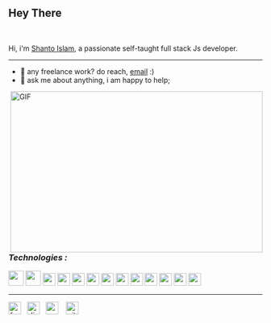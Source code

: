 <h2 >Hey There</h2> 

<br />

Hi, i'm [Shanto Islam](), a passionate self-taught full stack Js developer. 
<hr>

- 💼 any freelance work? do reach, [email](mailto:ishanto412@gmail.com) :)
- 💬 ask me about anything, i am happy to help;
<img align="right" alt="GIF" src="https://raw.githubusercontent.com/shantoislam6/shantoislam6/main/code.gif" width="500" height="320" />
<h2></h2>
<h3><em>Technologies :  <em/></h3>  

<code><img height="30" src="https://raw.githubusercontent.com/shantoislam6/raw_static/main/html.svg"></code>
<code><img height="30" src="https://raw.githubusercontent.com/shantoislam6/raw_static/main/css.svg"></code>
<code><img height="25" src="https://raw.githubusercontent.com/shantoislam6/raw_static/main/sass.svg"></code>
<code><img height="25" src="https://raw.githubusercontent.com/shantoislam6/raw_static/main/javascript.svg"></code>
<code><img height="25" src="https://raw.githubusercontent.com/shantoislam6/raw_static/main/typescript.svg"></code>
<code><img height="25" src="https://raw.githubusercontent.com/shantoislam6/raw_static/main/react.svg"></code>
<code><img height="25" src="https://raw.githubusercontent.com/shantoislam6/raw_static/main/vuejs.svg"></code>
<code><img height="25" src="https://raw.githubusercontent.com/shantoislam6/raw_static/main/redux.svg"></code>
<code><img height="25" src="https://raw.githubusercontent.com/shantoislam6/raw_static/main/firebase.svg"></code>
<code><img height="25" src="https://raw.githubusercontent.com/shantoislam6/raw_static/main/nodejs.svg"></code>
<code><img height="25" src="https://raw.githubusercontent.com/shantoislam6/raw_static/main/webpack.svg"></code>
<code><img height="25" src="https://raw.githubusercontent.com/shantoislam6/raw_static/main/nextjs.png"></code>
<code><img height="25" src="https://raw.githubusercontent.com/shantoislam6/raw_static/main/gatsby-seeklogo.svg"></code>



<hr/>



<a href="https://www.facebook.com/profile.php?id=100079545008045/" ><img width="25" src="https://raw.githubusercontent.com/shantoislam6/raw_static/main/fb.svg" alt="facebook"></a>&nbsp;&nbsp;
<a href="https://discord.gg/MGJshmpj" ><img width="25" src="https://raw.githubusercontent.com/shantoislam6/raw_static/main/discord.svg" alt="discord"></a>&nbsp;&nbsp;
<a href="https://codepen.io/shantoislam6/" ><img width="25" src="https://raw.githubusercontent.com/shantoislam6/raw_static/main/codepen.svg" alt="codepen"></a>
&nbsp;&nbsp;
<a href="https://github.com/shantoislam6/" ><img width="25" src="https://raw.githubusercontent.com/shantoislam6/raw_static/main/github.svg" alt="github"></a>


